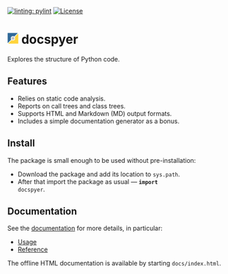 [![linting: pylint](https://img.shields.io/badge/linting-pylint-yellowgreen)](https://github.com/pylint-dev/pylint)
[![License](https://img.shields.io/badge/License-BSD_3--Clause-blue.svg)](https://opensource.org/licenses/BSD-3-Clause)

# <img src="./_logo.png" width="25" height="25"> docspyer

Explores the structure of Python code.

## Features

- Relies on static code analysis.
- Reports on call trees and class trees.
- Supports HTML and Markdown (MD) output formats.
- Includes a simple documentation generator as a bonus.

## Install

The package is small enough to be used without pre-installation:

- Download the package and add its location to `sys.path`.
- After that import the package as usual — <code><b>import</b> docspyer</code>.

## Documentation

See the [documentation](docs/sources/index.md) for more details, in particular:

- [Usage](docs/sources/usage.md)
- [Reference](docs/sources/docspyer.md)

The offline HTML documentation is available by starting `docs/index.html`.

